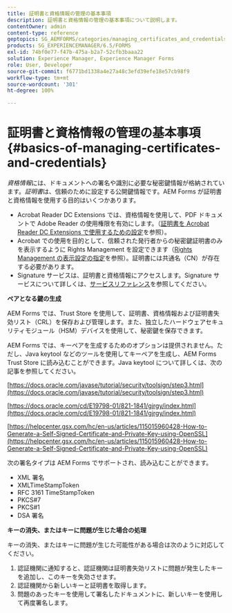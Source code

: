 ```yaml
---
title: 証明書と資格情報の管理の基本事項
description: 証明書と資格情報の管理の基本事項について説明します。
contentOwner: admin
content-type: reference
geptopics: SG_AEMFORMS/categories/managing_certificates_and_credentials
products: SG_EXPERIENCEMANAGER/6.5/FORMS
exl-id: 74bf0e77-f47b-475a-b2a7-52cfb3baaa22
solution: Experience Manager, Experience Manager Forms
role: User, Developer
source-git-commit: f6771bd1338a4e27a48c3efd39efe18e57cb98f9
workflow-type: tm+mt
source-wordcount: '301'
ht-degree: 100%

---
```


# 証明書と資格情報の管理の基本事項 {#basics-of-managing-certificates-and-credentials}

*資格情報*&#x200B;には、ドキュメントへの署名や識別に必要な秘密鍵情報が格納されています。*証明書*&#x200B;は、信頼のために設定する公開鍵情報です。AEM Forms が証明書と資格情報を使用する目的はいくつかあります。

* Acrobat Reader DC Extensions では、資格情報を使用して、PDF ドキュメントで Adobe Reader の使用権限を有効にします。（[証明書を Acrobat Reader DC Extensions で使用するための設定](/help/forms/using/admin-help/configuring-credentials-acrobat-reader-dc.md#configuring-credentials-for-use-with-acrobat-reader-dc-extensions)を参照）。
* Acrobat での使用を目的として、信頼された発行者からの秘密鍵証明書のみを表示するように Rights Management を設定できます（[Rights Management の表示設定の指定](/help/forms/using/admin-help/configuring-client-server-options.md#configure-document-security-display-settings)を参照）。証明書には共通名（CN）が存在する必要があります。
* Signature サービスは、証明書と資格情報にアクセスします。Signature サービスについて詳しくは、[サービスリファレンス](https://www.adobe.com/go/learn_aemforms_services_65_jp)を参照してください。

**ペアとなる鍵の生成**

AEM Forms では、Trust Store を使用して、証明書、資格情報および証明書失効リスト（CRL）を保存および管理します。また、独立したハードウェアセキュリティモジュール（HSM）デバイスを使用して、秘密鍵を保存できます。

AEM Forms では、キーペアを生成するためのオプションは提供されません。ただし、Java keytool などのツールを使用してキーペアを生成し、AEM Forms Trust Store に読み込むことができます。Java keytool について詳しくは、次の記事を参照してください。

[https://docs.oracle.com/javase/tutorial/security/toolsign/step3.html](https://docs.oracle.com/javase/tutorial/security/toolsign/step3.html)

[https://docs.oracle.com/cd/E19798-01/821-1841/gjrgy/index.html](https://docs.oracle.com/cd/E19798-01/821-1841/gjrgy/index.html)

[https://helpcenter.gsx.com/hc/en-us/articles/115015960428-How-to-Generate-a-Self-Signed-Certificate-and-Private-Key-using-OpenSSL](https://helpcenter.gsx.com/hc/en-us/articles/115015960428-How-to-Generate-a-Self-Signed-Certificate-and-Private-Key-using-OpenSSL)

次の署名タイプは AEM Forms でサポートされ、読み込むことができます。

* XML 署名
* XMLTimeStampToken
* RFC 3161 TimeStampToken
* PKCS#7
* PKCS#1
* DSA 署名

**キーの消失、またはキーに問題が生じた場合の処理**

キーの消失、またはキーに問題が生じた可能性がある場合は次のように対応してください。

1. 認証機関に通知すると、認証機関は証明書失効リストに問題が発生したキーを追加し、このキーを失効させます。
1. 認証機関から新しいキーと証明書を取得します。
1. 問題のあったキーを使用して署名したドキュメントに、新しいキーを使用して再度署名します。
